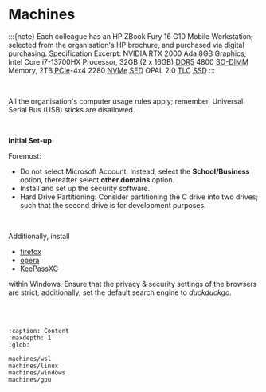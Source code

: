 <br>

# Machines

:::{note}
Each colleague has an HP ZBook Fury 16 G10 Mobile Workstation; selected from the organisation's HP brochure, and purchased via digital purchasing.  Specification Excerpt: NVIDIA RTX 2000 Ada 8GB Graphics, Intel Core i7-13700HX Processor, 32GB (2 x 16GB) <abbr title="Double Data Rate 5">DDR5</abbr> 4800 <abbr title="Small Outline Dual In-line Memory Module">SO-DIMM</abbr> Memory, 2TB <abbr title="Peripheral Component Interconnect Express">PCIe</abbr>-4x4 2280 <abbr title="Non-Volatile Memory Express">NVMe</abbr> <abbr title="self-encrypting drive">SED</abbr> OPAL 2.0 <abbr title="Triple Level Cells">TLC</abbr> <abbr title="Solid State Drive">SSD</abbr>
:::

<br>

All the organisation's computer usage rules apply; remember, Universal Serial Bus (USB) sticks are disallowed.

<br>

**Initial Set-up**

Foremost:

<ul class="disc">
  <li class="disc">Do not select Microsoft Account.  Instead, select the <b>School/Business</b> option, thereafter select <b>other domains</b> option.</li>
  <li class="disc">Install and set up the security software.</li>
  <li class="disc">Hard Drive Partitioning: Consider partitioning the C drive into two drives; such that the second drive is for development purposes.</li>
</ul>


<br>

Additionally, install

* [firefox](https://www.mozilla.org/en-GB/firefox/)
* [opera](https://www.opera.com)
* [KeePassXC](https://keepassxc.org/)

within Windows.  Ensure that the privacy & security settings of the browsers are strict; additionally, set the default search engine to _duckduckgo_.

<br>
<br>


```{toctree}
:caption: Content
:maxdepth: 1
:glob:

machines/wsl
machines/linux
machines/windows
machines/gpu
```

<br>
<br>

<br>
<br>

<br>
<br>

<br>
<br>

<br>
<br>

<br>
<br>

<br>
<br>

<br>
<br>
